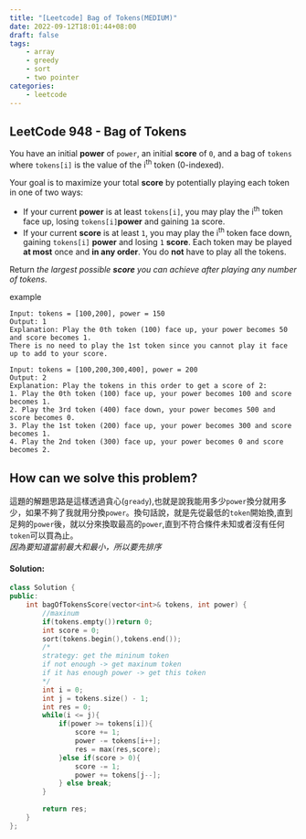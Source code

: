```yaml
---
title: "[Leetcode] Bag of Tokens(MEDIUM)"
date: 2022-09-12T18:01:44+08:00
draft: false
tags:
    - array
    - greedy
    - sort
    - two pointer
categories:
    - leetcode
---
```

## LeetCode 948 - Bag of Tokens

You have an initial **power** of `power`, an initial **score** of `0`, and a bag of `tokens` where `tokens[i]` is the value of the i<sup>th</sup> token (0-indexed).

Your goal is to maximize your total **score** by potentially playing each token in one of two ways:

* If your current **power** is at least `tokens[i]`, you may play the i<sup>th</sup> token face up, losing `tokens[i]`**power** and gaining `1`a score.
* If your current **score** is at least `1`, you may play the i<sup>th</sup> token face down, gaining `tokens[i]` **power** and losing `1` **score**.
Each token may be played **at most** once and **in any order**. You do **not** have to play all the tokens.

Return *the largest possible **score** you can achieve after playing any number of tokens*.

example
```
Input: tokens = [100,200], power = 150
Output: 1
Explanation: Play the 0th token (100) face up, your power becomes 50 and score becomes 1.
There is no need to play the 1st token since you cannot play it face up to add to your score.
```
```
Input: tokens = [100,200,300,400], power = 200
Output: 2
Explanation: Play the tokens in this order to get a score of 2:
1. Play the 0th token (100) face up, your power becomes 100 and score becomes 1.
2. Play the 3rd token (400) face down, your power becomes 500 and score becomes 0.
3. Play the 1st token (200) face up, your power becomes 300 and score becomes 1.
4. Play the 2nd token (300) face up, your power becomes 0 and score becomes 2.
```

## How can we solve this problem?
這題的解題思路是這樣透過貪心(`gready`),也就是說我能用多少`power`換分就用多少，如果不夠了我就用分換`power`。換句話說，就是先從最低的`token`開始換,直到足夠的`power`後，就以分來換取最高的`power`,直到不符合條件未知或者沒有任何`token`可以買為止。  
*因為要知道當前最大和最小，所以要先排序*
#### Solution:
```c++
class Solution {
public:
    int bagOfTokensScore(vector<int>& tokens, int power) {
        //maxinum 
        if(tokens.empty())return 0;
        int score = 0;
        sort(tokens.begin(),tokens.end());
        /*
        strategy: get the mininum token
        if not enough -> get maxinum token
        if it has enough power -> get this token
        */
        int i = 0;
        int j = tokens.size() - 1;
        int res = 0;
        while(i <= j){
            if(power >= tokens[i]){
                score += 1;
                power -= tokens[i++];
                res = max(res,score);
            }else if(score > 0){
                score -= 1;
                power += tokens[j--];
            } else break;
        }
        
        return res;
    }
};

```



